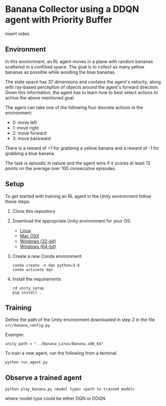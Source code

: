 # Banana Collector using a DDQN agent with Priority Buffer

insert video

## Environment

In this environment, an RL agent moves in a plane with random bananas scattered in a confined space. The goal is to collect as many yellow bananas as possible while avoiding the blue bananas.

The state space has 37 dimensions and contains the agent's velocity, along with ray-based perception of objects around the agent's forward direction. Given this information, the agent has to learn how to best select actions to achive the above mentioned goal.

The agent can take one of the following four discrete actions in the environment:

* 0: move left
* 1: move right
* 2: move forward
* 3: move backward

There is a reward of +1 for grabbing a yellow banana and a reward of -1 for grabbing a blue banana.

The task is episodic in nature and the agent wins if it scores at least 13 points on the average over 100 consecutive episodes.


## Setup

To get started with training an RL agent in the Unity environment follow these steps:

1. Clone this repository
1. Download the appropriate Unity environment for your OS:

    * [Linux](https://s3-us-west-1.amazonaws.com/udacity-drlnd/P1/Banana/Banana_Linux.zip)
    * [Mac OSX](https://s3-us-west-1.amazonaws.com/udacity-drlnd/P1/Banana/Banana.app.zip)
    * [Windows (32-bit)](https://s3-us-west-1.amazonaws.com/udacity-drlnd/P1/Banana/Banana_Windows_x86.zip)
    * [Windows (64-bit)](https://s3-us-west-1.amazonaws.com/udacity-drlnd/P1/Banana/Banana_Windows_x86_64.zip)

1. Create a new Conda environment
    ```
    conda create -n dqn python=3.8
    conda activate dqn
    ```

1. Install the requirements
    ```
    cd unity_setup
    pip install .
    ```

## Training
Define the path of the Unity environment downloaded in step 2 in the file `src/banana_config.py`.

Example:
```
unity_path = "../Banana_Linux/Banana.x86_64"
```

To train a new agent, run the following from a terminal
```
python run_agent.py
```

## Observe a trained agent
```
python play_banana.py <model type> <path to trained model>
```
where model type could be either DQN or DDQN.
